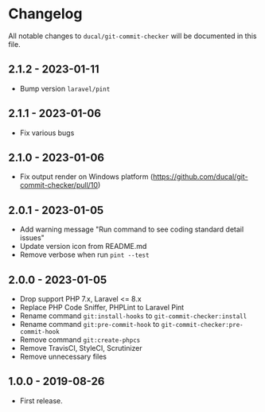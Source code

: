 # Changelog

All notable changes to `ducal/git-commit-checker` will be documented in this file.

## 2.1.2 - 2023-01-11

- Bump version `laravel/pint`

## 2.1.1 - 2023-01-06

- Fix various bugs

## 2.1.0 - 2023-01-06

- Fix output render on Windows platform (https://github.com/ducal/git-commit-checker/pull/10)

## 2.0.1 - 2023-01-05

- Add warning message "Run command to see coding standard detail issues"
- Update version icon from README.md
- Remove verbose when run `pint --test`

## 2.0.0 - 2023-01-05

- Drop support PHP 7.x, Laravel <= 8.x
- Replace PHP Code Sniffer, PHPLint to Laravel Pint
- Rename command `git:install-hooks` to `git-commit-checker:install`
- Rename command `git:pre-commit-hook` to `git-commit-checker:pre-commit-hook`
- Remove command `git:create-phpcs`
- Remove TravisCI, StyleCI, Scrutinizer
- Remove unnecessary files

## 1.0.0 - 2019-08-26

- First release.
